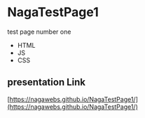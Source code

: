 # NagaTestPage1
test page number one 

 - HTML
 - JS
 - CSS

## presentation Link
[https://nagawebs.github.io/NagaTestPage1/](https://nagawebs.github.io/NagaTestPage1/)
